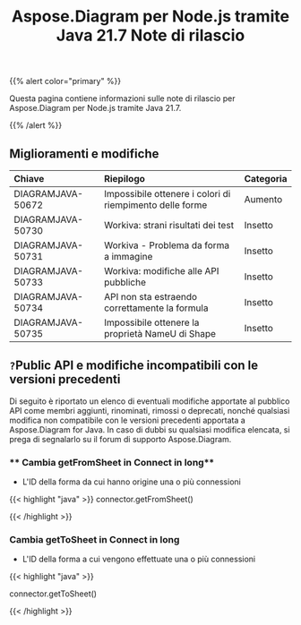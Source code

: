 ﻿---
title: Aspose.Diagram per Node.js tramite Java 21.7 Note di rilascio
type: docs
weight: 6
url: /it/java/aspose-diagram-for-node-js-via-java-21-7-release-notes/
---
{{% alert color="primary" %}}

Questa pagina contiene informazioni sulle note di rilascio per Aspose.Diagram per Node.js tramite Java 21.7.

{{% /alert %}}
## **Miglioramenti e modifiche**  ##

|**Chiave**|**Riepilogo**|**Categoria**|
|:- |:- |:- |
|DIAGRAMJAVA-50672|Impossibile ottenere i colori di riempimento delle forme|Aumento|
|DIAGRAMJAVA-50730|Workiva: strani risultati dei test|Insetto|
|DIAGRAMJAVA-50731|Workiva - Problema da forma a immagine|Insetto|
|DIAGRAMJAVA-50733|Workiva: modifiche alle API pubbliche|Insetto|
|DIAGRAMJAVA-50734|API non sta estraendo correttamente la formula|Insetto|
|DIAGRAMJAVA-50735|Impossibile ottenere la proprietà NameU di Shape|Insetto|
## `?`**Public API e modifiche incompatibili con le versioni precedenti**
Di seguito è riportato un elenco di eventuali modifiche apportate al pubblico API come membri aggiunti, rinominati, rimossi o deprecati, nonché qualsiasi modifica non compatibile con le versioni precedenti apportata a Aspose.Diagram for Java. In caso di dubbi su qualsiasi modifica elencata, si prega di segnalarlo su il forum di supporto Aspose.Diagram.
### ** Cambia getFromSheet in Connect in long**
- L'ID della forma da cui hanno origine una o più connessioni

{{< highlight "java" >}}
connector.getFromSheet()

{{< /highlight >}}
### **Cambia getToSheet in Connect in long**
- L'ID della forma a cui vengono effettuate una o più connessioni

{{< highlight "java" >}}

connector.getToSheet()

{{< /highlight >}}
